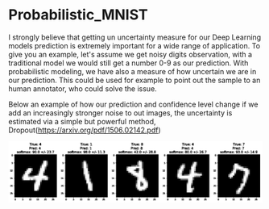 # Probabilistic_MNIST

I strongly believe that getting un uncertainty measure for our Deep Learning models prediction is extremely important for a wide range of application. To give you an example, let's assume we get noisy digits observation, with a traditional model we would still get a number 0-9 as our prediction. With probabilistic modeling, we have also a measure of how uncertain we are in our prediction. This could be used for example to point out the sample to an human annotator, who could solve the issue.

Below an example of how our prediction and confidence level change if we add an increasingly stronger noise to out images, the uncertainty is estimated via a simple but powerful method, Dropout(https://arxiv.org/pdf/1506.02142.pdf) 

![Alt Text](movie.gif)
